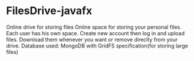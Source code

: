 # FilesDrive-javafx
Online drive for storing files
Onilne space for storing your personal files.
Each user has his own space.
Create new account then log in and upload files.
Download them whenever you want or remove direclty from your drive.
Database used: MongoDB with GridFS specification(for storing large files)
